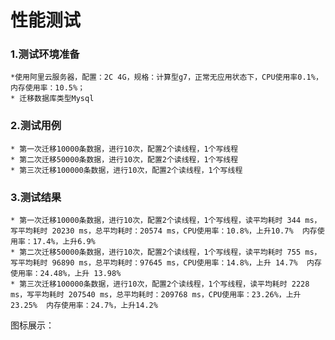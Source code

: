 # 性能测试

### 1.测试环境准备

	*使用阿里云服务器，配置：2C 4G，规格：计算型g7，正常无应用状态下，CPU使用率0.1%，内存使用率：10.5%；
	* 迁移数据库类型Mysql

### 2.测试用例

	* 第一次迁移10000条数据，进行10次，配置2个读线程，1个写线程
	* 第二次迁移50000条数据，进行10次，配置2个读线程，1个写线程
	* 第三次迁移100000条数据，进行10次，配置2个读线程，1个写线程

### 3.测试结果

	* 第一次迁移10000条数据，进行10次，配置2个读线程，1个写线程，读平均耗时 344 ms，写平均耗时 20230 ms，总平均耗时：20574 ms，CPU使用率：10.8%，上升10.7%  内存使用率：17.4%，上升6.9%
	* 第二次迁移50000条数据，进行10次，配置2个读线程，1个写线程，读平均耗时 755 ms，写平均耗时 96890 ms，总平均耗时：97645 ms，CPU使用率：14.8%，上升 14.7%  内存使用率：24.48%，上升 13.98%
	* 第三次迁移100000条数据，进行10次，配置2个读线程，1个写线程，读平均耗时 2228 ms，写平均耗时 207540 ms，总平均耗时：209768 ms，CPU使用率：23.26%，上升23.25%  内存使用率：24.7%，上升14.2%

图标展示：


